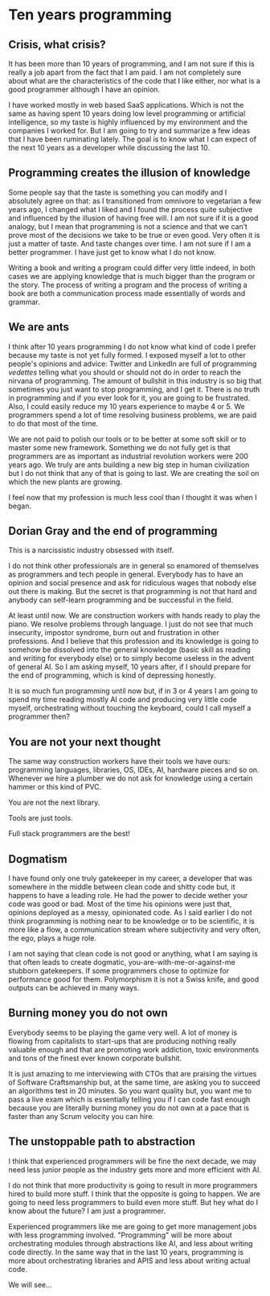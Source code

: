 # Ten years programming

## Crisis, what crisis?

It has been more than 10 years of programming, and I am not sure if this is really a job apart from the fact that I am paid. I am not completely sure about what are the characteristics of the code that I like either, nor what is a good programmer although I have an opinion.

I have worked mostly in web based SaaS applications. Which is not the same as having spent 10 years doing low level programming or artificial intelligence, so my taste is highly influenced by my environment and the companies I worked for. But I am going to try and summarize a few ideas that I have been ruminating  lately. The goal is to know what I can expect of the next 10 years as a developer while discussing the last 10.

## Programming creates the illusion of knowledge

Some people say that the taste is something you can modify and I absolutely agree on that: as I transitioned from omnivore to vegetarian a few years ago, I changed what I liked and I found the process quite subjective and influenced by the illusion of having free will. I am not sure if it is a good  analogy, but I mean that programming is not a science and that we can’t prove most of the decisions we take to be true or even good. Very often it is just a matter of taste. And taste changes over time. I am not sure if I am a better programmer. I have just get to know what I do not know.

Writing a book and writing a program could differ very little indeed, in both cases we are applying knowledge that is much bigger than the program or the story. The process of writing a program and the process of writing a book are both a communication process made essentially of words and grammar.

## We are ants

I think after 10 years programming I do not know what kind of code I prefer because my taste is not yet fully formed. I exposed myself a lot to other people's opinions and advice: Twitter and LinkedIn are full of programming _vedettes_ telling what you should or should not do in order to reach the nirvana of programming. The amount of bullshit in this industry is so big that sometimes you just want to stop programming, and I get it. There is no truth in programming and if you ever look for it, you are going to be frustrated. Also, I could easily reduce my 10 years experience to maybe 4 or 5. We programmers spend a lot of time resolving business problems, we are paid to do that most of the time.

We are not paid to polish our tools or to be better at some soft skill or to master some new framework. Something we do not fully get is that programmers are  as important as industrial revolution workers were 200 years ago. We truly are ants building a new big step in human civilization but I do not think that any of that is going to last. We are creating the soil on which the new plants are growing.

I feel now that my profession is much less cool than I thought it was when I began.

## Dorian Gray and the end of programming

This is a narcissistic industry obsessed with itself.  

I do not think other professionals are in general so enamored of themselves as programmers and tech people in general. Everybody has to have an opinion and social presence and ask for ridiculous wages that nobody else out there is making. But the secret is that programming is not that hard and anybody can self-learn programming and be successful in the field.

At least until now. We are construction workers with hands ready to play the piano. We resolve problems through language. I just do not see that much insecurity, impostor syndrome, burn out and frustration in other professions. And I believe that this profession and its knowledge is going to somehow be dissolved into the general knowledge (basic skill as reading and writing for everybody else) or to simply become useless in the advent of general AI. So I am asking myself, 10 years after, if I should prepare for the end of programming, which is kind of depressing honestly.

It is so much fun programming until now but, if in 3 or 4 years I am going to spend my time reading mostly AI code and producing very little code myself, orchestrating without touching the keyboard, could I call myself a programmer then?

## You are not your next thought

The same way construction workers have their tools we have ours: programming languages, libraries, OS, IDEs, AI, hardware pieces and so on. Whenever we hire a plumber we do not ask for knowledge using a certain hammer or this kind of PVC.

You are not the next library.

Tools are just tools.

Full stack programmers are the best!

## Dogmatism

I have found only one truly gatekeeper in my career, a developer that was somewhere in the middle between clean code and shitty code but, it happens to have a leading role. He had the power to decide wether your code was good or bad. Most of the time his opinions were just that, opinions deployed as a messy, opinionated code. As I said earlier I do not think programming is nothing near to be knowledge or to be scientific, it is more like a flow, a communication stream where subjectivity and very often, the ego, plays a huge role.

I am not saying that clean code is not good or anything, what I am saying is that often leads to create dogmatic, you-are-with-me-or-against-me stubborn gatekeepers. If some programmers chose to optimize for performance good for them. Polymorphism it is not a Swiss knife, and good outputs can be achieved in many ways.

## Burning money you do not own

Everybody seems to be playing the game very well. A lot of money is flowing from capitalists to start-ups that are producing nothing really valuable enough and that are promoting work addiction, toxic environments and tons of the finest ever known corporate bullshit.  

It is just amazing to me interviewing with CTOs that are praising the virtues of Software Craftsmanship but, at the same time, are asking you to succeed an algorithms test in 20 minutes. So you want quality but, you want me to pass a live exam which is essentially telling you if I can code fast enough because you are literally burning money you do not own at a pace that is faster than any Scrum velocity you can hire.

## The unstoppable path to abstraction

I think that experienced programmers will be fine the next decade, we may need less junior people as the industry gets more and more efficient with AI.

I do not think that more productivity is going to result in more programmers hired to build more stuff. I think that the opposite is going to happen. We are going to need less programmers to build even more stuff. But hey what do I know about the future? I am just a programmer.

Experienced programmers like me are going to get more management jobs with less programming involved. "Programming" will be more about orchestrating modules through abstractions like AI, and less about writing code directly. In the same way that in the last 10 years, programming is more about orchestrating libraries and APIS and less about writing actual code.

We will see...
